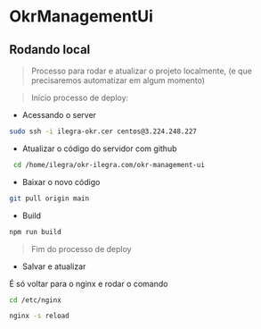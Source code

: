 # OkrManagementUi

## Rodando local

> Processo para rodar e atualizar o projeto localmente, (e que precisaremos automatizar em algum momento)

>Início processo de deploy:
- Acessando o server
```bash
sudo ssh -i ilegra-okr.cer centos@3.224.248.227
```

- Atualizar o código do servidor com github

```bash
 cd /home/ilegra/okr-ilegra.com/okr-management-ui
 ```
 
 - Baixar o novo código
 
 ```bash
 git pull origin main
 ```
 
 - Build
 
 ```bash
 npm run build
 ```
> Fim do processo de deploy

- Salvar e atualizar

É só voltar para o nginx e rodar o comando

```bash
cd /etc/nginx
```

 ```bash
nginx -s reload
```


